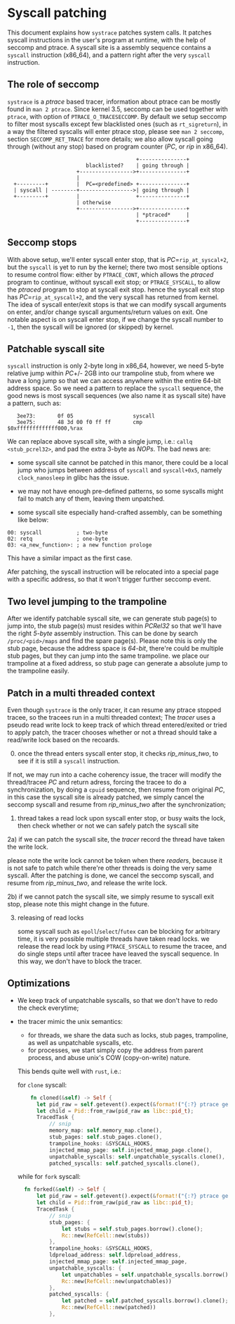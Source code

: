 # Syscall patching

This document explains how `systrace` patches system calls.  It patches syscall
instructions in the user's program at runtime, with the help of seccomp and ptrace. A
syscall site is a assembly sequence contains a `syscall` instruction (x86_64), and a
pattern right after the very `syscall` instruction.

## The role of seccomp
`systrace` is a *ptrace* based tracer, information about ptrace can be mostly found in `man 2 ptrace`.
Since kernel 3.5, seccomp can be used together with `ptrace`, with option of `PTRACE_O_TRACESECCOMP`. 
By default we setup seccomp to filter most syscalls except few blacklisted ones (such as `rt_sigreturn`), 
in a way the filtered syscalls will enter ptrace stop, please see `man 2 seccomp`, section `SECCOMP_RET_TRACE`
for more details; we also allow syscall going through (without any stop) based on program counter
(*PC*, or *rip* in x86_64).
```
                                         +---------------+
                         blacklisted?    | going through |
                      +----------------->+---------------+
					  |
  +---------+         |  PC=<predefined> +---------------+
  | syscall | --------+----------------->| going through |
  +---------+         |                  +---------------+
                      | otherwise
                      +----------------->+---------------+
                                         | *ptraced*     |
                                         +---------------+
```
## Seccomp stops
With above setup, we'll enter syscall enter stop, that is *PC*=`rip_at_syscal+2`, but the `syscall`
is yet to run by the kernel; there two most sensible options to resume control flow: either by
`PTRACE_CONT`, which allows the *ptraced* program to continue, without syscall exit stop; or 
`PTRACE_SYSCALL`, to allow the *ptraced* program to stop at syscall exit stop. hence the syscall 
exit stop has *PC*=`rip_at_syscall+2`, and the very syscall has returned from kernel. The idea of
syscall enter/exit stops is that we can modify syscall arguments on enter, and/or change syscall 
arguments/return values on exit. One notable aspect is on syscall enter stop, if we change the 
syscall number to `-1`, then the syscall will be ignored (or skipped) by kernel.

## Patchable syscall site
`syscall` instruction is only 2-byte long in x86_64, however, we need 5-byte relative jump within
*PC*+/- 2GB into our trampoline stub, from where we have a long jump so that we can access anywhere
within the entire 64-bit address space. So we need a pattern to replace the `syscall` sequence, the
good news is most syscall sequences (we also name it as syscall site) have a pattern, such as:

```assembly
   3ee73:       0f 05                   syscall 
   3ee75:       48 3d 00 f0 ff ff       cmp    $0xfffffffffffff000,%rax
```

We can replace above syscall site, with a single jump, i.e.: `callq <stub_pcrel32>`, and pad the extra
3-byte as *NOPs*. The bad news are:

* some syscall site cannot be patched in this manor, there could be a
  local jump who jumps between address of `syscall` and `syscall+0x5`, namely `clock_nanosleep` in
  glibc has the issue.

* we may not have enough pre-defined patterns, so some syscalls might fail to match any of them,
  leaving them unpatched.
  
* some syscall site especially hand-crafted assembly, can be something like below:

```assembly
00: syscall           ; two-byte
02: retq              ; one-byte
03: <a_new_function>: ; a new function prologe
```
  This have a similar impact as the first case.

Afer patching, the syscall instruction will be relocated into a special page with a specific address,
so that it won't trigger further seccomp event.

## Two level jumping to the trampoline
After we identify patchable syscall site, we can generate stub page(s) to jump into, the stub page(s)
must resides within *PCRel32* so that we'll have the right *5-byte* assembly instruction. This can be 
done by search `/proc/<pid>/maps` and find the spare page(s). Please note this is only the stub page,
because the address space is *64-bit*, there're could be multiple stub pages, but they can jump into the
 same trampoline. we place our trampoline at a fixed address, so stub page can generate a absolute jump
 to the trampoline easily.

## Patch in a multi threaded context
Even though `systrace` is the only tracer, it can resume any ptrace stopped tracee, so the tracees run
 in a multi threaded context; The *tracer* uses a pseudo read write lock to keep track of which thread 
entered/exited or tried to apply patch, the tracer chooses whether or not a thread should take a
read/write lock based on the recoards.
 

0) once the thread enters syscall enter stop, it checks *rip_minus_two*, to see if it is still a `syscall`
  instruction.
  
  If not, we may run into a cache coherency issue, the tracer will modify the thread/tracee *PC* 
  and return adress, forcing the tracee to do a synchronization, by doing a `cpuid` sequence, then resume
  from original *PC*, in this case the syscall site is already patched, we simply cancel the seccomp syscall
  and resume from *rip_minus_two* after the synchronization;

1) thread takes a read lock upon syscall enter stop, or busy waits the lock, then check whether or not we
  can safely patch the syscall site

2a) if we can patch the syscall site, the *tracer* record the thread have taken the write lock.

  please note the write lock cannot be token when there *reader*s, because it is not safe to patch while 
  there're other threads is doing the very same syscall. After the patching is done, we cancel the seccomp
  syscall, and resume from *rip_minus_two*, and release the write lock.

2b) if we cannot patch the syscall site, we simply resume to syscall exit stop, please note this might change
  in the future.

3) releasing of read locks

   some syscall such as `epoll`/`select`/`futex` can be blocking for arbitrary time, it is very possible multiple
   threads have taken read locks. we release the read lock by using `PTRACE_SYSCALL` to resume the tracee, and
   do single steps until after tracee have leaved the syscall sequence. In this way, we don't have to block the
   tracer.

## Optimizations
* We keep track of unpatchable syscalls, so that we don't have to redo the check everytime;
* the tracer mimic the unix semantics:

  - for threads, we share the data such as locks, stub pages, trampoline, as well as unpatchable syscalls, etc.
  - for processes, we start simply copy the address from parent process, and abuse unix's COW (copy-on-write) nature.

  This bends quite well with `rust`, i.e.:

  for `clone` syscall:
  ```rust
      fn cloned(&self) -> Self {
        let pid_raw = self.getevent().expect(&format!("{:?} ptrace getevent", self));
        let child = Pid::from_raw(pid_raw as libc::pid_t);
        TracedTask {
		    // snip
            memory_map: self.memory_map.clone(),
            stub_pages: self.stub_pages.clone(),
            trampoline_hooks: &SYSCALL_HOOKS,
            injected_mmap_page: self.injected_mmap_page.clone(),
            unpatchable_syscalls: self.unpatchable_syscalls.clone(),
            patched_syscalls: self.patched_syscalls.clone(),
  ```
  while for `fork` syscall:
  ```rust
    fn forked(&self) -> Self {
        let pid_raw = self.getevent().expect(&format!("{:?} ptrace getevent", self));
        let child = Pid::from_raw(pid_raw as libc::pid_t);
        TracedTask {
			// snip
            stub_pages: {
                let stubs = self.stub_pages.borrow().clone();
                Rc::new(RefCell::new(stubs))
            },
            trampoline_hooks: &SYSCALL_HOOKS,
            ldpreload_address: self.ldpreload_address,
            injected_mmap_page: self.injected_mmap_page,
            unpatchable_syscalls: {
                let unpatchables = self.unpatchable_syscalls.borrow().clone();
                Rc::new(RefCell::new(unpatchables))
            },
            patched_syscalls: {
                let patched = self.patched_syscalls.borrow().clone();
                Rc::new(RefCell::new(patched))
            },
  ```
